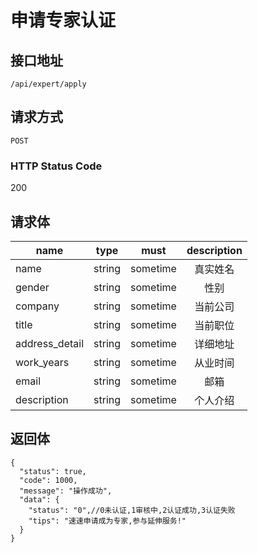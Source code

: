 # 申请专家认证

## 接口地址

`/api/expert/apply`

## 请求方式

`POST`

### HTTP Status Code

200

## 请求体

| name     | type     | must     | description |
|----------|:--------:|:--------:|:--------:|
| name | string   | sometime      | 真实姓名 |
| gender    | string   | sometime      | 性别 |
| company   | string   | sometime      | 当前公司 |
| title     | string   | sometime      | 当前职位 |
| address_detail | string   | sometime      | 详细地址 |
| work_years | string   | sometime      | 从业时间 |
| email | string   | sometime      | 邮箱 |
| description | string   | sometime      | 个人介绍 |


## 返回体

```json5
{
  "status": true,
  "code": 1000,
  "message": "操作成功",
  "data": {
    "status": "0",//0未认证,1审核中,2认证成功,3认证失败
    "tips": "速速申请成为专家,参与延伸服务!"
  }
}
``` 
